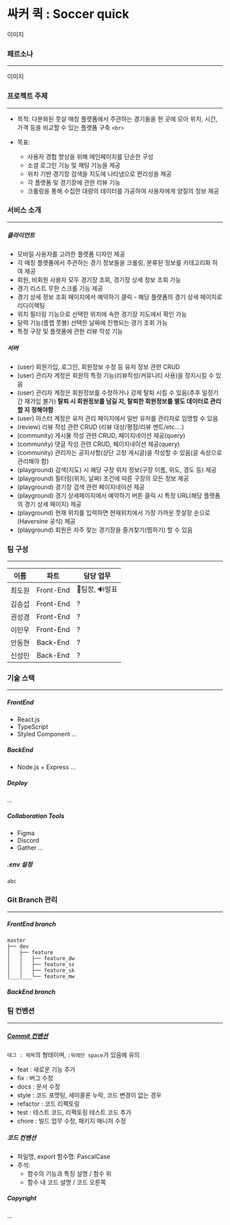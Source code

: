 # 싸커 퀵 : Soccer quick

이미지

### 페르소나

<hr>

이미지

### 프로젝트 주제

<hr>

- 목적: 다분화된 풋살 매칭 플랫폼에서 주관하는 경기들을 한 곳에 모아 위치, 시간, 가격 등을 비교할 수 있는 플랫폼 구축 `<br>`
- 목표:

  - 사용자 경험 향상을 위해 메인페이지를 단순한 구성
  - 소셜 로그인 기능 및 채팅 기능을 제공
  - 위치 기반 경기장 검색을 지도에 나타냄으로 편리성을 제공
  - 각 플랫폼 및 경기장에 관한 리뷰 기능
  - 크롤링을 통해 수집한 대량의 데이터를 가공하여 사용자에게 양질의 정보 제공

### 서비스 소개

<hr>

##### 클라이언트

- 모바일 사용자를 고려한 플랫폼 디자인 제공
- 각 매칭 플랫폼에서 주관하는 경기 정보들을 크롤링, 분류된 정보를 카테고리화 하여 제공
- 회원, 비회원 사용자 모두 경기장 조회, 경기장 상세 정보 조회 가능
- 경기 리스트 무한 스크롤 기능 제공
- 경기 상세 정보 조회 페이지에서 예약하기 클릭 - 해당 플랫폼의 경기 상세 페이지로 리다이렉팅
- 위치 필터링 기능으로 선택한 위치에 속한 경기장 지도에서 확인 가능
- 달력 기능(플랩 풋볼) 선택한 날짜에 진행되는 경기 조회 가능
- 특정 구장 및 플랫폼에 관한 리뷰 작성 기능

##### 서버

- (user) 회원가입, 로그인, 회원정보 수정 등 유저 정보 관련 CRUD
- (user) 관리자 계정은 회원의 특정 기능(리뷰작성/커뮤니티 사용)을 정지시킬 수 있음
- (user) 관리자 계정은 회원정보를 수정하거나 강제 탈퇴 시킬 수 있음(추후 일정기간 재가입 불가) **탈퇴 시 회원정보를 남길 지, 탈퇴한 회원정보를 별도 데이터로 관리할 지 정해야함**
- (user) 마스터 계정은 유저 관리 페이지에서 일반 유저를 관리자로 임명할 수 있음
- (review) 리뷰 작성 관련 CRUD (리뷰 대상/평점/리뷰 멘트/etc....)
- (community) 게시물 작성 관련 CRUD, 페이지네이션 제공(query)
- (community) 댓글 작성 관련 CRUD, 페이지네이션 제공(query)
- (community) 관리자는 공지사항(상단 고정 게시글)을 작성할 수 있음(글 속성으로 관리해야 함)
- (playground) 검색(지도) 시 해당 구장 위치 정보(구장 이름, 위도, 경도 등) 제공
- (playground) 필터링(위치, 날짜) 조건에 따른 구장의 모든 정보 제공
- (playground) 경기장 검색 관련 페이지네이션 제공
- (playground) 경기 상세페이지에서 예약하기 버튼 클릭 시 특정 URL(해당 플랫폼의 경기 상세 페이지) 제공
- (playground) 현재 위치를 입력하면 현재위치에서 가장 가까운 풋살장 순으로(Haversine 공식) 제공
- (playground) 회원은 자주 찾는 경기장을 즐겨찾기(찜하기) 할 수 있음

### 팀 구성

<hr>

|  이름  |   파트   | 담당 업무      |
| :----: | :-------: | -------------- |
| 최도원 | Front-End | 👑팀장, 🔊발표 |
| 김승섭 | Front-End | ?              |
| 권성경 | Front-End | ?              |
| 이민우 | Front-End | ?              |
| 안동현 | Back-End | ?              |
| 신성민 | Back-End | ?              |

### 기술 스택

<hr>

##### FrontEnd

- React.js
- TypeScript
- Styled Component
  ...

##### BackEnd

- Node.js + Express
  ...

##### Deploy

...

##### Collaboration Tools

- Figma
- Discord
- Gather
  ...

##### .env 설정

```
abc
```

### Git Branch 관리

<hr>

##### FrontEnd branch

```
master
├── dev
│   ├── feature
│   │   ├── feature_dw
│   │   ├── feature_ss
│   │   ├── feature_sk
│___│___└── feature_mw
```

##### BackEnd branch

### 팀 컨벤션

<hr>

##### [Commit 컨벤션](https://velog.io/@shin6403/Git-git-%EC%BB%A4%EB%B0%8B-%EC%BB%A8%EB%B2%A4%EC%85%98-%EC%84%A4%EC%A0%95%ED%95%98%EA%B8%B0)

`태그 : 제목`의 형태이며, `:뒤에만 space`가 있음에 유의

- feat : 새로운 기능 추가
- fix : 버그 수정
- docs : 문서 수정
- style : 코드 포맷팅, 세미콜론 누락, 코드 변경이 없는 경우
- refactor : 코드 리펙토링
- test : 테스트 코드, 리펙토링 테스트 코드 추가
- chore : 빌드 업무 수정, 패키지 매니저 수정

##### 코드 컨벤션

- 파일명, export 함수명: PascalCase
- 주석:
  - 함수의 기능과 특징 설명 / 함수 위
  - 함수 내 코드 설명 / 코드 오른쪽

##### Copyright

...

